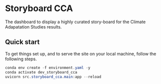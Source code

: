 # Storyboard CCA

The dashboard to display a highly curated story-board for the Climate Adapatation Studies results.

## Quick start

To get things set up, and to serve the site on your local machine, follow the following steps.

```powershell
conda env create -f environment.yaml -y
conda activate dev_storyboard_cca
uvicorn src.storyboard_cca.main:app --reload
```

